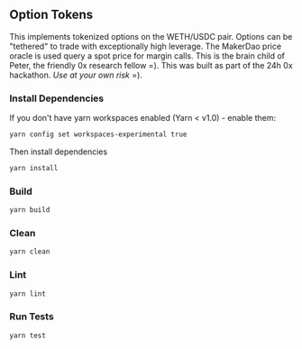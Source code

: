## Option Tokens

This implements tokenized options on the WETH/USDC pair. Options can be "tethered" to trade with exceptionally high leverage. The MakerDao price oracle is used query a spot price for margin calls. This is the brain child of Peter, the friendly 0x research fellow =). This was built as part of the 24h 0x hackathon. _Use at your own risk_ =).

### Install Dependencies

If you don't have yarn workspaces enabled (Yarn < v1.0) - enable them:

```bash
yarn config set workspaces-experimental true
```

Then install dependencies

```bash
yarn install
```

### Build

```bash
yarn build
```

### Clean

```bash
yarn clean
```

### Lint

```bash
yarn lint
```

### Run Tests

```bash
yarn test
```
